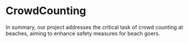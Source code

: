 # CrowdCounting
In summary, our project addresses the critical task of crowd counting at beaches, aiming to enhance safety measures for beach goers.
